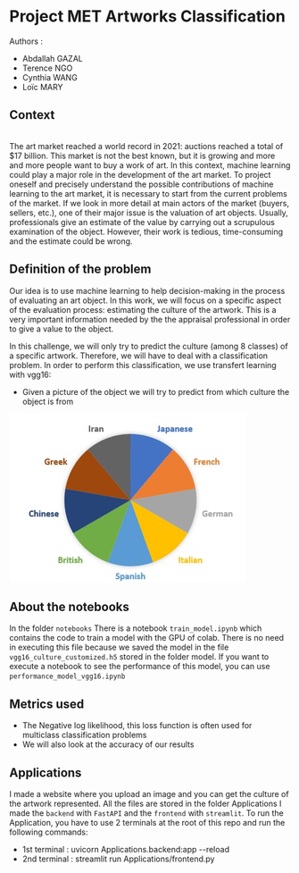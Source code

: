# Project  MET Artworks Classification 

Authors :

- Abdallah GAZAL
- Terence NGO
- Cynthia WANG
- Loïc MARY

## Context

<br> The art market reached a world record in 2021: auctions reached a total of $17 billion. This market is not the best known, but it is growing and more and more people want to buy a work of art. In this context, machine learning could play a major role in the development of the art market. To project oneself and precisely understand the possible contributions of machine learning to the art market, it is necessary to start from the current problems of the market. If we look in more detail at main actors of the market (buyers, sellers, etc.), one of their major issue is the valuation of art objects. Usually, professionals give an estimate of the value by carrying out a scrupulous examination of the object. However, their work is tedious, time-consuming and the estimate could be wrong.</br>

## Definition of the problem

<p>Our idea is to use machine learning to help decision-making in the process of evaluating an art object. In this work, we will focus on a specific aspect of the evaluation process: estimating the culture of the artwork. This is a very important information needed by the the appraisal professional in order to give a value to the object. </p>

<p>In this challenge, we will only try to predict the culture (among 8 classes)  of a specific artwork. Therefore, we will have to deal with a classification problem. In order to perform this classification, we use transfert learning with vgg16: </p>

* Given a picture of the object we will try to predict from which culture the object is from
<img src="ressources/culture.JPG">

## About the notebooks
In the folder `notebooks` There is a notebook `train_model.ipynb` which contains the code to train a model with the GPU of colab. There is no need in executing this file because we
saved the model in the file `vgg16_culture_customized.h5` stored in the folder model.
If you want to execute a notebook to see the performance of this model, you can use `performance_model_vgg16.ipynb `

## Metrics used 

* The Negative log likelihood, this loss function is often used for multiclass classification problems
* We will also look at the accuracy of our results

## Applications
I made a website where you upload an image and you can get the culture of the artwork represented.
All the files are stored in the folder Applications
I made the `backend` with `FastAPI` and the `frontend` with `streamlit`.
To run the Application, you have to use 2 terminals at the root of this repo and run the following commands:
 * 1st terminal : uvicorn Applications.backend:app --reload
 * 2nd terminal : streamlit run Applications/frontend.py
